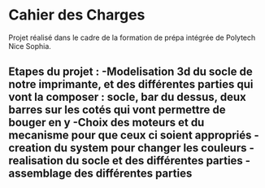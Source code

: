 # Cahier des Charges
Projet réalisé dans le cadre de la formation de prépa intégrée de Polytech Nice Sophia.

Etapes du projet :
-Modelisation 3d du socle de notre imprimante, et des différentes parties qui vont la composer : socle, bar du dessus, deux barres sur les cotés qui vont permettre de bouger en y
-Choix des moteurs et du mecanisme pour que ceux ci soient appropriés 
-creation du system pour changer les couleurs 
-realisation du socle et des différentes parties 
-assemblage des différentes parties 
-
